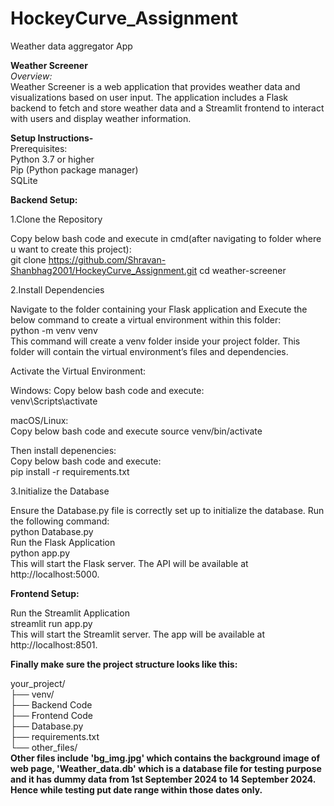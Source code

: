 # HockeyCurve_Assignment
Weather data aggregator App

**Weather Screener**  
__Overview_:_  
Weather Screener is a web application that provides weather data and visualizations based on user input. The application includes a Flask backend to fetch and store weather data and a Streamlit frontend to interact with users and display weather information.

**Setup Instructions-**  
Prerequisites:  
Python 3.7 or higher  
Pip (Python package manager)  
SQLite  

**Backend Setup:**  

1.Clone the Repository  

Copy below bash code and execute in cmd(after navigating to folder where u want to create this project):  
git clone https://github.com/Shravan-Shanbhag2001/HockeyCurve_Assignment.git cd weather-screener  

2.Install Dependencies  

Navigate to the folder containing your Flask application and Execute the below command to create a virtual environment within this folder:  
python -m venv venv  
This command will create a venv folder inside your project folder. This folder will contain the virtual environment’s files and dependencies.  

Activate the Virtual Environment:

Windows:
Copy below bash code and execute:  
venv\Scripts\activate  

macOS/Linux:  
Copy below bash code and execute 
source venv/bin/activate  

Then install depenencies:  
Copy below bash code and execute:  
pip install -r requirements.txt  

3.Initialize the Database  

Ensure the Database.py file is correctly set up to initialize the database. Run the following command:  
python Database.py  
Run the Flask Application  
python app.py  
This will start the Flask server. The API will be available at http://localhost:5000.  

**Frontend Setup:**  

Run the Streamlit Application  
streamlit run app.py  
This will start the Streamlit server. The app will be available at http://localhost:8501.

**Finally make sure the project structure looks like this:**  

your_project/  
├── venv/  
├── Backend Code  
├── Frontend Code  
├── Database.py  
├── requirements.txt  
└── other_files/  
**Other files include 'bg_img.jpg' which contains the background image of web page, 'Weather_data.db' which is a database file for testing purpose and it has dummy data from 1st September 2024 to 14 September 2024. Hence while testing put date range within those dates only.**
